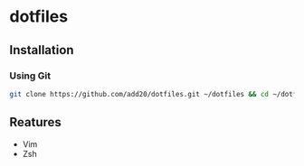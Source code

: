 # dotfiles

## Installation

### Using Git

```bash
git clone https://github.com/add20/dotfiles.git ~/dotfiles && cd ~/dotfiles && sh setup.sh
```
## Reatures
- Vim
- Zsh
